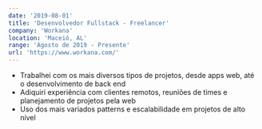 ```yaml
---
date: '2019-08-01'
title: 'Desenvolvedor Fullstack - Freelancer'
company: 'Workana'
location: 'Maceió, AL'
range: 'Agosto de 2019 - Presente'
url: 'https://www.workana.com/'
---
```


- Trabalhei com os mais diversos tipos de projetos, desde apps web, até o desenvolvimento de back end
- Adiquiri experiência com clientes remotos, reuniões de times e planejamento de projetos pela web
- Uso dos mais variados patterns e escalabilidade em projetos de alto nível
